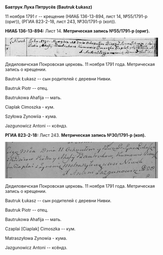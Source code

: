 **Бавтрук Лука Пятрусёв (Bautruk Łukasz)**

11 ноября 1791 г -- крещение (НИАБ 136-13-894, лист 14, №55/1791-р
(ориг)), (РГИА 823-2-18, лист 243, №30/1791-р (коп)).

**НИАБ 136-13-894:** Лист 14. **Метрическая запись №55/1791-р (ориг).**

![](./media/7712236e19ac2dd801d33d789f08637b346ce782.png)

Дедиловичская Покровская церковь. 11 ноября 1791 года. Метрическая
запись о крещении.

Bautruk Łukasz -- сын родителей с деревни Нивки.

Bautruk Piotr -- отец.

Bautrukowa Ahafija -- мать.

Ciaplak Cimoszka - кум.

Szyłowa Zynowiia - кума.

Jazgunowicz Antoni -- ксёндз.

**РГИА 823-2-18:** Лист 243. **Метрическая запись №30/1791-р (коп).**

![](./media/d1f4b7817ac2eeade00888e8744040c862edbfe7.png)

Дедиловичская Покровская церковь. 11 ноября 1791 года. Метрическая
запись о крещении.

Bautruk Łukasz -- сын родителей с деревни Нивки.

Bautruk Piotr -- отец.

Bautrukowa Ahafija -- мать.

Czaplai \[Ciaplak\] Cimoszka -- кум.

Matraszyłowa Zynowia - кума.

Jazgunowicz Antoni -- ксёндз.
